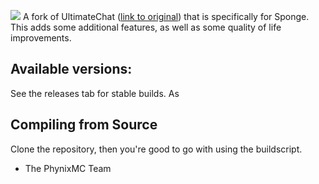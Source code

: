 <img src="http://cdn.phynixmc.com/images/phnx.png"></img>
A fork of UltimateChat (<a href="https://github.com/FabioZumbi12/UltimateChat">link to original</a>) that is specifically for Sponge. This adds some additional features, as well as some quality of life improvements.

## Available versions:
See the releases tab for stable builds. As 

## Compiling from Source
Clone the repository, then you're good to go with using the buildscript.

- The PhynixMC Team
